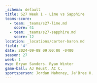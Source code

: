 ```yaml
---
_schema: default
title: S27 Week 1 - Lime vs Sapphire
teams-score:
  - team: _teams/s27-lime.md
    score: 41
  - team: _teams/s27-sapphire.md
    score: 12
location: _locations/carter-baron.md
field: '4'
date: 2024-09-08 09:00:00 -0400
season: 27
week: 1
mvp: Bryan Sanders. Ryan Winter
game-ball: AJ Reust, AC C.
sportsperson: Jordan Mahoney, Ja'Bree H.
---
```

